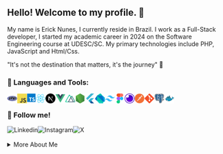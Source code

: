 ## Hello! Welcome to my profile. 👋

My name is Erick Nunes, I currently reside in Brazil. I work as a Full-Stack developer, I started my academic career in 2024 on the Software Engineering course at UDESC/SC. My primary technologies include PHP, JavaScript and Html/Css.

"It's not the destination that matters, it's the journey" 💭

### 🚀 Languages and Tools:

[<img align="left" src="https://raw.githubusercontent.com/devicons/devicon/master/icons/php/php-original.svg" width="23px" alt="PHP"/>][php]
[<img align="left" src="https://raw.githubusercontent.com/devicons/devicon/master/icons/javascript/javascript-original.svg" width="23px" alt="JavaScript"/>][javascript]
[<img align="left" src="https://raw.githubusercontent.com/devicons/devicon/master/icons/typescript/typescript-original.svg" width="20px" alt="TypeScript" />][typescript]
[<img align="left" src="https://raw.githubusercontent.com/devicons/devicon/master/icons/react/react-original.svg" width="23px" alt="React JS"/>][react]
[<img align="left" src="https://raw.githubusercontent.com/devicons/devicon/master/icons/nextjs/nextjs-original.svg" width="23px" alt="Next JS"/>][nextjs]
[<img align="left" src="https://raw.githubusercontent.com/devicons/devicon/master/icons/vuejs/vuejs-original.svg" width="23px" alt="Vue JS"/>][vuejs]
[<img align="left" src="https://raw.githubusercontent.com/devicons/devicon/master/icons/nuxtjs/nuxtjs-original.svg" width="23px" alt="Nuxt JS"/>][nuxtjs]
[<img align="left" src="https://raw.githubusercontent.com/devicons/devicon/master/icons/nodejs/nodejs-original.svg" width="23px" alt="Node JS"/>][nodejs]
[<img align="left" src="https://raw.githubusercontent.com/devicons/devicon/master/icons/flutter/flutter-original.svg" width="23px" alt="Flutter"/>][flutter]
[<img align="left" src="https://raw.githubusercontent.com/devicons/devicon/master/icons/dart/dart-original.svg" width="23px" alt="Dart"/>][dart]
[<img align="left" src="https://raw.githubusercontent.com/devicons/devicon/master/icons/tailwindcss/tailwindcss-original.svg" width="23px" alt="TailWindCss"/>][tailwindcss]
[<img align="left" src="https://raw.githubusercontent.com/devicons/devicon/master/icons/figma/figma-original.svg" width="23px" alt="Figma"/>][figma]
[<img align="left" src="https://raw.githubusercontent.com/devicons/devicon/master/icons/insomnia/insomnia-original.svg" width="23px" alt="Insomnia"/>][insomnia]
[<img align="left" src="https://raw.githubusercontent.com/devicons/devicon/master/icons/postman/postman-original.svg" width="23px" alt="Postman"/>][postman]
[<img align="left" src="https://raw.githubusercontent.com/devicons/devicon/master/icons/git/git-original.svg" width="23px" alt="git"/>][git]
[<img align="left" src="https://raw.githubusercontent.com/devicons/devicon/master/icons/postgresql/postgresql-original.svg" width="23px" alt="PostGreSql"/>][postgresql]
[<img align="left" src="https://raw.githubusercontent.com/devicons/devicon/master/icons/docker/docker-original.svg" width="23px" alt="Docker"/>][docker]

<br >

### 💬 Follow me!
[<img align="left" src="https://img.shields.io/badge/LinkedIn-0077B5?logo=linkedin&logoColor=white" alt="Linkedin"/>][linkedin]
[<img align="left" src="https://img.shields.io/badge/Instagram-E4405F?logo=instagram&logoColor=white" alt="Instagram"/>][instagram]
[<img align="left" src="https://img.shields.io/badge/Twitter-%231DA1F2.svg?logo=x&logoColor=white" alt="X"/>][twitter]

<br >
<br >

<details>
  
  <summary>
    More About Me
  </summary>

  #### Github Stats
    
  <div>
    <a href="https://github.com/ER1CK122">
    <img height="178em" src="https://github-readme-stats.vercel.app/api?username=ER1CK122&theme=dark&hide_border=false&include_all_commits=false&count_private=false"/>
    <img height="178em" src="https://github-readme-streak-stats.herokuapp.com/?user=ER1CK122&theme=dark&hide_border=false"/>
    <img height="178em" src="https://github-readme-stats.vercel.app/api/top-langs/?username=ER1CK122&theme=dark&hide_border=false&include_all_commits=false&count_private=false&layout=compact"/>
    <img height="178em" src="https://github-contributor-stats.vercel.app/api?username=ER1CK122&limit=5&theme=dark&combine_all_yearly_contributions=true"/>
  </div>  
      
</details>

[php]: https://www.php.net/
[javascript]: https://pt.wikipedia.org/wiki/JavaScript
[react]: https://pt-br.reactjs.org/
[nextjs]: https://nextjs.org/
[vuejs]: https://vuejs.org/
[nuxtjs]: https://v2.nuxt.com/pt/
[flutter]: https://flutter.dev/
[dart]: https://dart.dev/
[typescript]: https://www.typescriptlang.org/
[nodejs]: https://nodejs.org/en/
[tailwindcss]: https://tailwindcss.com/
[figma]: https://www.figma.com/
[insomnia]: https://insomnia.rest/
[postman]: https://www.postman.com/
[git]: https://git-scm.com/
[postgresql]: https://www.postgresql.org/
[docker]: https://www.docker.com/

[instagram]: https://instagram.com/erck_nunes/
[linkedin]: https://www.linkedin.com/in/erick-nunes-790b63243/
[twitter]: https://twitter.com/Er1Ck122
